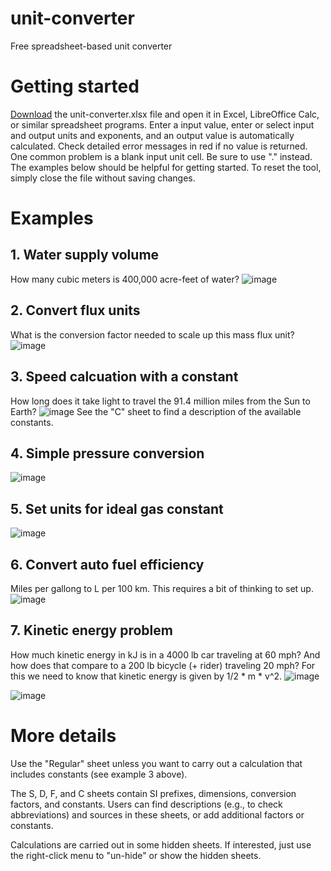 # unit-converter
Free spreadsheet-based unit converter

# Getting started
[Download](https://github.com/sashahafner/unit-converter/raw/main/unit-converter.xlsx) the unit-converter.xlsx file and open it in Excel, LibreOffice Calc, or similar spreadsheet programs.
Enter a input value, enter or select input and output units and exponents, and an output value is automatically calculated.
Check detailed error messages in red if no value is returned.
One common problem is a blank input unit cell. 
Be sure to use "." instead.
The examples below should be helpful for getting started.
To reset the tool, simply close the file without saving changes.

# Examples
## 1. Water supply volume
How many cubic meters is 400,000 acre-feet of water?
![image](https://user-images.githubusercontent.com/35272876/211882171-bd631d8d-825f-43dd-b1c0-50c27af54252.png)

## 2. Convert flux units
What is the conversion factor needed to scale up this mass flux unit?
![image](https://user-images.githubusercontent.com/35272876/211879637-4031c89b-964e-466b-a867-adeb6cbd8e71.png)

## 3. Speed calcuation with a constant
How long does it take light to travel the 91.4 million miles from the Sun to Earth? 
![image](https://user-images.githubusercontent.com/35272876/211881719-a1e748e6-af6a-4099-816a-f31d90d681d8.png)
See the "C" sheet to find a description of the available constants.

## 4. Simple pressure conversion
![image](https://user-images.githubusercontent.com/35272876/212169989-fbe766de-3188-4483-9e21-fadad2382a13.png)

## 5. Set units for ideal gas constant
![image](https://user-images.githubusercontent.com/35272876/212171575-026cf3d7-2cc7-438a-b2ab-b5420b891e1d.png)

## 6. Convert auto fuel efficiency
Miles per gallong to L per 100 km.
This requires a bit of thinking to set up.
![image](https://user-images.githubusercontent.com/35272876/212348035-72e01bc5-903e-4529-a865-a2573f61ab08.png)

## 7. Kinetic energy problem
How much kinetic energy in kJ is in a 4000 lb car traveling at 60 mph? And how does that compare to a 200 lb bicycle (+ rider) traveling 20 mph?
For this we need to know that kinetic energy is given by 1/2 * m * v^2.
![image](https://user-images.githubusercontent.com/35272876/212388001-16e6c379-1dd1-4cec-bc22-dc1a6ab5238d.png)

![image](https://user-images.githubusercontent.com/35272876/212388084-048957aa-e858-45c9-9f75-543b91bd26fc.png)



# More details
Use the "Regular" sheet unless you want to carry out a calculation that includes constants (see example 3 above).

The S, D, F, and C sheets contain SI prefixes, dimensions, conversion factors, and constants.
Users can find descriptions (e.g., to check abbreviations) and sources in these sheets, or add additional factors or constants.

Calculations are carried out in some hidden sheets.
If interested, just use the right-click menu to "un-hide" or show the hidden sheets.
